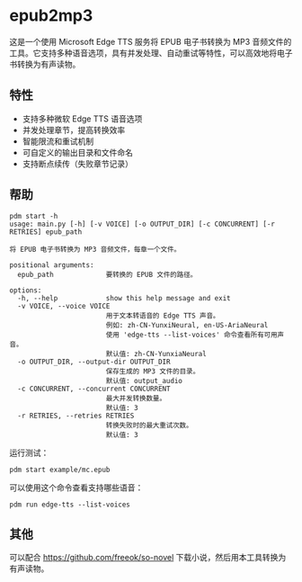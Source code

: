 # epub2mp3

这是一个使用 Microsoft Edge TTS 服务将 EPUB 电子书转换为 MP3 音频文件的工具。它支持多种语音选项，具有并发处理、自动重试等特性，可以高效地将电子书转换为有声读物。

## 特性

- 支持多种微软 Edge TTS 语音选项
- 并发处理章节，提高转换效率
- 智能限流和重试机制
- 可自定义的输出目录和文件命名
- 支持断点续传（失败章节记录）

## 帮助

```
pdm start -h
usage: main.py [-h] [-v VOICE] [-o OUTPUT_DIR] [-c CONCURRENT] [-r RETRIES] epub_path

将 EPUB 电子书转换为 MP3 音频文件，每章一个文件。

positional arguments:
  epub_path             要转换的 EPUB 文件的路径。

options:
  -h, --help            show this help message and exit
  -v VOICE, --voice VOICE
                        用于文本转语音的 Edge TTS 声音。
                        例如: zh-CN-YunxiNeural, en-US-AriaNeural
                        使用 'edge-tts --list-voices' 命令查看所有可用声音。
                        默认值: zh-CN-YunxiaNeural
  -o OUTPUT_DIR, --output-dir OUTPUT_DIR
                        保存生成的 MP3 文件的目录。
                        默认值: output_audio
  -c CONCURRENT, --concurrent CONCURRENT
                        最大并发转换数量。
                        默认值: 3
  -r RETRIES, --retries RETRIES
                        转换失败时的最大重试次数。
                        默认值: 3
```

运行测试：

```shell
pdm start example/mc.epub
```

可以使用这个命令查看支持哪些语音：

```shell
pdm run edge-tts --list-voices
```

## 其他

可以配合 <https://github.com/freeok/so-novel> 下载小说，然后用本工具转换为有声读物。
